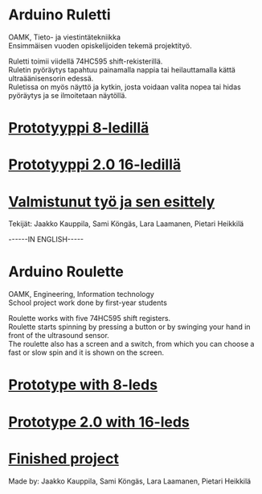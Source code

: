 # Arduino Ruletti
OAMK, Tieto- ja viestintätekniikka <br />
Ensimmäisen vuoden opiskelijoiden tekemä projektityö. <br />

Ruletti toimii viidellä 74HC595 shift-rekisterillä. <br />
Ruletin pyöräytys tapahtuu painamalla nappia tai heilauttamalla kättä ultraäänisensorin edessä. <br />
Ruletissa on myös näyttö ja kytkin, josta voidaan valita nopea tai hidas pyöräytys ja se ilmoitetaan näytöllä. <br />

# <a href = "https://youtube.com/shorts/9MqsD5-Ywug" target="_blank"> Prototyyppi 8-ledillä </a>

# <a href = "https://youtube.com/shorts/93RFbZx7E_I"> Prototyyppi 2.0 16-ledillä </a>

# <a href = "https://youtu.be/eSXP0HHrl14"> Valmistunut työ ja sen esittely </a>

Tekijät: Jaakko Kauppila, Sami Köngäs, Lara Laamanen, Pietari Heikkilä

------IN ENGLISH-----

# Arduino Roulette
OAMK, Engineering, Information technology <br />
School project work done by first-year students

Roulette works with five 74HC595 shift registers. <br />
Roulette starts spinning by pressing a button or by swinging your hand in front of the ultrasound sensor. <br />
The roulette also has a screen and a switch, from which you can choose a fast or slow spin and it is shown on the screen. <br />

# <a href = "https://youtube.com/shorts/9MqsD5-Ywug"> Prototype with 8-leds </a>

# <a href = "https://youtube.com/shorts/93RFbZx7E_I"> Prototype 2.0 with 16-leds </a>

# <a href = "https://youtu.be/eSXP0HHrl14"> Finished project </a>

Made by: Jaakko Kauppila, Sami Köngäs, Lara Laamanen, Pietari Heikkilä
